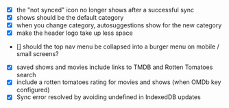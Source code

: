 - [x] the "not synced" icon no longer shows after a successful sync
- [x] shows should be the default category
- [x] when you change category, autosuggestions show for the new category
- [x] make the header logo take up less space
- [] should the top nav menu be collapsed into a burger menu on mobile / small screens?
- [x] saved shows and movies include links to TMDB and Rotten Tomatoes search
- [x] include a rotten tomatoes rating for movies and shows (when OMDb key configured)
- [x] Sync error resolved by avoiding undefined in IndexedDB updates